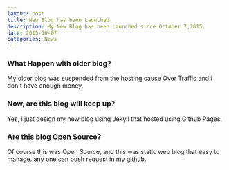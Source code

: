 ```yaml
---
layout: post
title: New Blog has been Launched
description: My New Blog has been Launched since October 7,2015.
date: 2015-10-07
categories: News
---
```

### What Happen with older blog?

My older blog was suspended from the hosting cause Over Traffic and i don't have enough money.

### Now, are this blog will keep up?

Yes, i just design my new blog using Jekyll that hosted using Github Pages.

### Are this blog Open Source?

Of course this was Open Source, and this was static web blog that easy to manage.
any one can push request in [my github](https://github.com/arcestiaishere/arcestiaishere.github.io).
